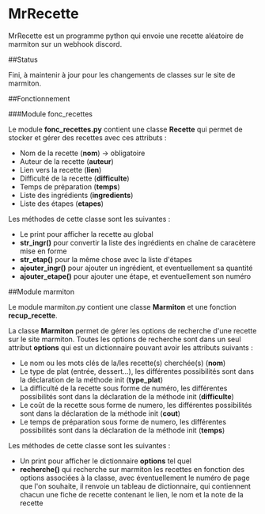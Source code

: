 # MrRecette

MrRecette est un programme python qui envoie une recette aléatoire de marmiton sur un webhook discord.

##Status

Fini, à maintenir à jour pour les changements de classes sur le site de marmiton.

##Fonctionnement

###Module fonc_recettes

Le module **fonc_recettes.py** contient une classe **Recette** qui permet de stocker et gérer des recettes avec ces attributs :

- Nom de la recette (**nom**) -> obligatoire
- Auteur de la recette (**auteur**)
- Lien vers la recette (**lien**)
- Difficulté de la recette (**difficulte**)
- Temps de préparation (**temps**)
- Liste des ingrédients (**ingredients**)
- Liste des étapes (**etapes**)

Les méthodes de cette classe sont les suivantes :

- Le print pour afficher la recette au global
- **str_ingr()** pour convertir la liste des ingrédients en chaîne de caracètere mise en forme
- **str_etap()** pour la même chose avec la liste d'étapes
- **ajouter_ingr()** pour ajouter un ingrédient, et eventuellement sa quantité
- **ajouter_etape()** pour ajouter une étape, et eventuellement son numéro

##Module marmiton

Le module marmiton.py contient une classe **Marmiton** et une fonction **recup_recette**.

La classe **Marmiton** permet de gérer les options de recherche d'une recette sur le site marmiton.
Toutes les options de recherche sont dans un seul attribut **options**  qui est un dictionnaire pouvant avoir les attributs suivants :

- Le nom ou les mots clés de la/les recette(s) cherchée(s) (**nom**)
- Le type de plat (entrée, dessert...), les différentes possibilités sont dans la déclaration de la méthode init (**type_plat**)
- La difficulté de la recette sous forme de numéro, les différentes possibilités sont dans la déclaration de la méthode init (**difficulte**)
- Le coût de la recette sous forme de numero, les différentes possibilités sont dans la déclaration de la méthode init (**cout**)
- Le temps de préparation sous forme de numero, les différentes possibilités sont dans la déclaration de la méthode init (**temps**)

Les méthodes de cette classe sont les suivantes :

- Un print pour afficher le dictionnaire **options** tel quel
- **recherche()** qui recherche sur marmiton les recettes en fonction des options associées à la classe, avec éventuellement le numéro de page que l'on souhaite, il renvoie un tableau de dictionnaire, qui contiennent chacun une fiche de recette contenant le lien, le nom et la note de la recette
